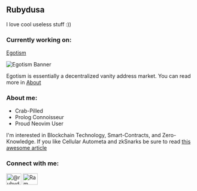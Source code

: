 ## Rubydusa
I love cool useless stuff :))

### Currently working on:

[Egotism](https://www.egotism.me/)

![Egotism Banner](https://i.imgur.com/N4xWyft.png)

Egotism is essentially a decentralized vanity address market. You can read more in [About](https://www.egotism.me/about)

### About me:
- Crab-Pilled
- Prolog Connoisseur
- Proud Neovim User

I'm interested in Blockchain Technology, Smart-Contracts, and Zero-Knowledge. 
If you like Cellular Autometa and zkSnarks be sure to read [this awesome article](https://medium.com/coinmonks/proof-of-life-zero-knowledge-proof-implementation-of-conways-game-of-life-with-circom-and-6438521fb2b1)

### Connect with me:
<a href="https://twitter.com/@rubydusa" target="blank"><img align="center" src="https://raw.githubusercontent.com/rahuldkjain/github-profile-readme-generator/master/src/images/icons/Social/twitter.svg" alt="@rubydusa" height="30" width="40" /></a>
<a href="https://www.linkedin.com/in/ram-veigman-78b108293/" target="blank"><img align="center" src="https://raw.githubusercontent.com/rahuldkjain/github-profile-readme-generator/master/src/images/icons/Social/linked-in-alt.svg" alt="Ram Veigman" height="30" width="40" /></a>
